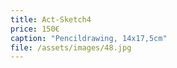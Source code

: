 ```yaml
---
title: Act-Sketch4
price: 150€
caption: "Pencildrawing, 14x17,5cm"
file: /assets/images/48.jpg
---
```

